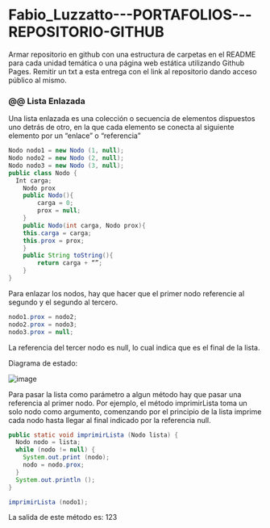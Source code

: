 # Fabio_Luzzatto---PORTAFOLIOS---REPOSITORIO-GITHUB
Armar repositorio en github con una estructura de carpetas en el README para cada unidad temática o una página web estática utilizando Github Pages. Remitir un txt a esta entrega con el link al repositorio dando acceso público al mismo.

### @@ Lista Enlazada
Una lista enlazada es una colección o secuencia de elementos dispuestos uno detrás de otro, en la que cada elemento se conecta al siguiente elemento por un “enlace” o “referencia”

```java
Nodo nodo1 = new Nodo (1, null); 
Nodo nodo2 = new Nodo (2, null); 
Nodo nodo3 = new Nodo (3, null);
public class Nodo {
  Int carga;
	Nodo prox
	public Nodo(){
		carga = 0;
		prox = null;
	}
	public Nodo(int carga, Nodo prox){
	this.carga = carga;
	this.prox = prox;
	}
	public String toString(){
		return carga + “”;
	} 
}
```
Para enlazar los nodos, hay que hacer que el primer nodo referencie al segundo y el segundo al tercero.
```java
nodo1.prox = nodo2; 
nodo2.prox = nodo3; 
nodo3.prox = null;
```
La referencia del tercer nodo es null, lo cual indica que es el final de la lista. 

Diagrama de estado:

![image](https://user-images.githubusercontent.com/67033535/166112565-05331976-4676-46c2-b7ef-6f977e112e04.png)

Para pasar la lista como parámetro a algun método hay que pasar una referencia al primer nodo.
Por ejemplo, el método imprimirLista toma un solo nodo como argumento, comenzando por el principio de la lista imprime cada nodo hasta llegar al final indicado por la referencia null.
```java
public static void imprimirLista (Nodo lista) {
  Nodo nodo = lista; 
  while (nodo != null) { 
    System.out.print (nodo); 
    nodo = nodo.prox; 
  } 
  System.out.println (); 
}

imprimirLista (nodo1);
```
La salida de este método es: 123
